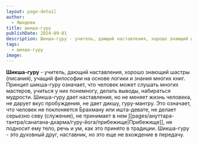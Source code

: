 ```yaml
---
layout: page-detail
author:
  - Яшодеви
title: шикша-гуру
publishDate: 2024-09-01
description: Шикша-гуру - учитель, дающий наставления, хорошо знающий шастры (писания), учащий философии на основе логики и знания многих книг.
tags:
  - шикша-гуру
image:
---
```

**Шикша-гуру** - учитель, дающий наставления, хорошо знающий шастры (писания), учащий философии на основе логики и знания многих книг.
Принцип шикша-гуру означает, что человек может слушать многих мастеров, учиться у них понемногу, делать выводы, набираться мудрости. Шикша-гуру дает наставления, но не меняет жизнь человека, не дарует вкус пробуждения, не дает дикшу, гуру-мантру. Это означает, что человек не поклоняется Брахману или ишта-девате, не делает серьезно севу (служение), не принимает в нем [[pages/ануттара-тантра/санатана-дхарма/гуру-йога/прибежище|Прибежище]], не подносит ему тело, речь и ум, как это принято в традиции. Шикша-гуру - это духовный друг, наставник, но это еще не вхождение в передачу.

